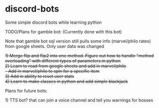# discord-bots
Some simple discord bots while learning python

TODO/Plans for gamble bot: (Currently done with this bot)

Note that gamble bot sql version still pulls some info (marvel/philo rates) from google sheets. Only user data was changed

 <strike> 1) Merge flip and flip2 into one method. Figure out how to handle "method overloading" with different types of parameters in python  
  2) Learn to read from google sheets and add in marvel/philo  
     - Add in marvel/philo to spin for a specific item  
  3) Add in ability to reset user stats  
  4) Learn to make classes in python and add simple blackjack</strike>

Plans for future bots:

1\) TTS bot? that can join a voice channel and tell you warnings for bosses
